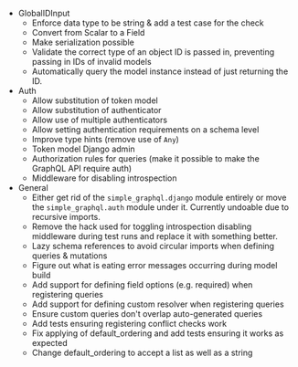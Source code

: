 - GlobalIDInput
  - Enforce data type to be string & add a test case for the check
  - Convert from Scalar to a Field
  - Make serialization possible
  - Validate the correct type of an object ID is passed in, preventing passing in IDs of invalid models
  - Automatically query the model instance instead of just returning the ID.
- Auth
  - Allow substitution of token model
  - Allow substitution of authenticator
  - Allow use of multiple authenticators
  - Allow setting authentication requirements on a schema level
  - Improve type hints (remove use of `Any`)
  - Token model Django admin
  - Authorization rules for queries (make it possible to make the GraphQL API require auth)
  - Middleware for disabling introspection
- General
  - Either get rid of the `simple_graphql.django` module entirely or move the
    `simple_graphql.auth` module under it. Currently undoable due to recursive
    imports.
  - Remove the hack used for toggling introspection disabling middleware during
    test runs and replace it with something better.
  - Lazy schema references to avoid circular imports when defining queries & mutations
  - Figure out what is eating error messages occurring during model build
  - Add support for defining field options (e.g. required) when registering queries
  - Add support for defining custom resolver when registering queries
  - Ensure custom queries don't overlap auto-generated queries
  - Add tests ensuring registering conflict checks work
  - Fix applying of default_ordering and add tests ensuring it works as expected
  - Change default_ordering to accept a list as well as a string
